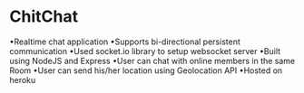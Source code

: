 # ChitChat
•Realtime chat application
•Supports bi-directional persistent communication
•Used socket.io library to setup websocket server
•Built using NodeJS and Express
•User can chat with online members in the same Room
•User can send his/her location using Geolocation API
•Hosted on heroku
